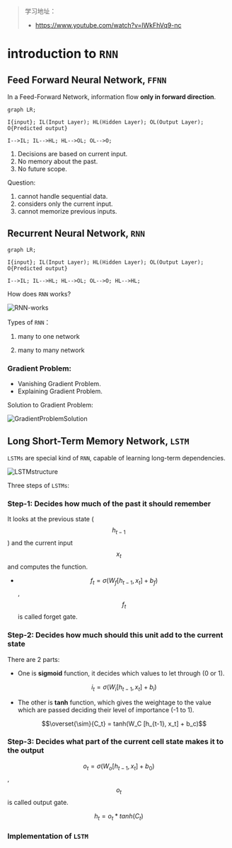 > 学习地址：
>
> - https://www.youtube.com/watch?v=lWkFhVq9-nc

# introduction to `RNN`

## Feed Forward Neural Network, `FFNN`

In a Feed-Forward Network, information flow **only in forward direction**.

```mermaid
graph LR;

I{input}; IL(Input Layer); HL(Hidden Layer); OL(Output Layer); O{Predicted output}

I-->IL; IL-->HL; HL-->OL; OL-->O;
```

1. Decisions are based on current input.
2. No memory about the past.
3. No future scope.

Question:

1. cannot handle sequential data.
2. considers only the current input.
3. cannot memorize previous inputs.

## Recurrent Neural Network, `RNN`

```mermaid
graph LR;

I{input}; IL(Input Layer); HL(Hidden Layer); OL(Output Layer); O{Predicted output}

I-->IL; IL-->HL; HL-->OL; OL-->O; HL-->HL;
```

How does `RNN` works?

![RNN-works](../RNN-works.png)

Types of `RNN`：

1. many to one network

2. many to many network

### Gradient Problem:

- Vanishing Gradient Problem.
- Explaining Gradient Problem.

Solution to Gradient Problem:

![GradientProblemSolution](../GradientProblemSolution.png)

## Long Short-Term Memory Network, `LSTM`

`LSTMs` are special kind of `RNN`, capable of learning long-term dependencies.

![LSTMstructure](../LSTMstructure.png)

Three steps of `LSTMs`:

### Step-1: Decides how much of the past it should remember

It looks at the previous state ($$h_{t-1}$$) and the current input $$x_t$$ and computes the function.

- $$f_t = \sigma(W_f [h_{t-1}, x_t] + b_f)$$, $$f_t$$ is called forget gate.

### Step-2: Decides how much should this unit add to the current state

There are 2 parts:

- One is **sigmoid** function, it decides which values to let through (0 or 1).

  $$i_t = \sigma(W_i [h_{t-1}, x_t] + b_i)$$

- The other is **tanh** function, which gives the weightage to the value which are passed deciding their level of importance (-1 to 1).

  $$\overset{\sim}{C_t} = tanh(W_C [h_{t-1}, x_t] + b_c)$$

### Step-3: Decides what part of the current cell state makes it to the output

$$o_t = \sigma(W_o [h_{t-1}, x_t] + b_0)$$, $$o_t$$ is called output gate.

$$h_t = o_t * tanh(C_t)$$

### Implementation of `LSTM`


